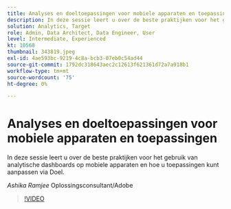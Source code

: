 ```yaml
---
title: Analyses en doeltoepassingen voor mobiele apparaten en toepassingen
description: In deze sessie leert u over de beste praktijken voor het gebruik van analytische dashboards op mobiele apparaten en hoe u toepassingen kunt aanpassen via Doel.
solution: Analytics, Target
role: Admin, Data Architect, Data Engineer, User
level: Intermediate, Experienced
kt: 10568
thumbnail: 343819.jpeg
exl-id: 4ae593bc-9219-4c8a-bcb3-07eb0c54ad44
source-git-commit: 1792dc318643aec2c12613f621361d72a7a918b1
workflow-type: tm+mt
source-wordcount: '75'
ht-degree: 0%

---
```


# Analyses en doeltoepassingen voor mobiele apparaten en toepassingen

In deze sessie leert u over de beste praktijken voor het gebruik van analytische dashboards op mobiele apparaten en hoe u toepassingen kunt aanpassen via Doel.

*Ashika Ramjee* Oplossingsconsultant/Adobe

>[!VIDEO](https://video.tv.adobe.com/v/343819/?quality=12&learn=on)
